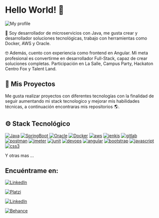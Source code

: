 # Hello World! 👋
![My profile](https://images.unsplash.com/photo-1615938165708-feda49ca470c?q=80&w=2189&auto=format&fit=crop&ixlib=rb-4.0.3&ixid=M3wxMjA3fDB8MHxwaG90by1wYWdlfHx8fGVufDB8fHx8fA%3D%3D)

🤩 Soy desarrollador de microservicios con Java, me gusta crear y desarrollador soluciones tecnológicas, trabajo con herramientas como Docker, AWS y Oracle.

🤓 Además, cuento con experiencia como frontend en Angular. Mi meta profesional es convertirme en desarrollador Full-Stack, capaz de crear soluciones completas. Participación en La Salle, Campus Party, Hackaton Centro Fox y Talent Land.

## 🚀 Mis Proyectos 
Me gusta realizar proyectos con diferentes tecnologías con la finalidad de seguir aumentando mi stack tecnologico y mejorar mis habilidades técnicas, a continuación encontraras mis repositorios 🌎.

## ⚙ Stack Tecnológico
[![Java](https://img.shields.io/badge/Java-007396?style=for-the-badge&logo=java&logoColor=white&labelColor=101010)]()
[![SpringBoot](https://img.shields.io/badge/SpringBoot-3DDC84?style=for-the-badge&logo=spring&logoColor=white&labelColor=101010)]()
[![Oracle](https://img.shields.io/badge/Oracle_19c-c94634?style=for-the-badge&logo=oracle&logoColor=white&labelColor=101010)]()
[![Docker](https://img.shields.io/badge/Docker-1d63ed?style=for-the-badge&logo=docker&logoColor=white&labelColor=101010)]()
[![aws](https://img.shields.io/badge/aws-ff9800?style=for-the-badge&logo=aws&logoColor=white&labelColor=101010)]()
[![jenkis](https://img.shields.io/badge/jenkis-134d63?style=for-the-badge&logo=jenkins&logoColor=white&labelColor=101010)]()
[![gitlab](https://img.shields.io/badge/gitlab-fc6b0e?style=for-the-badge&logo=gitlab&logoColor=white&labelColor=101010)]()
[![postman](https://img.shields.io/badge/postman-fd6c35?style=for-the-badge&logo=postman&logoColor=white&labelColor=101010)]()
[![jmeter](https://img.shields.io/badge/jmeter-d22128?style=for-the-badge&logo=jmeter&logoColor=white&labelColor=101010)]()
[![junit](https://img.shields.io/badge/junit-4c9506?style=for-the-badge&logo=junit&logoColor=white&labelColor=101010)]()
[![devops](https://img.shields.io/badge/devops-233a5e?style=for-the-badge&logo=devops&logoColor=white&labelColor=101010)]()
[![angular](https://img.shields.io/badge/angular-d7002f?style=for-the-badge&logo=angular&logoColor=white&labelColor=101010)]()
[![bootstrap](https://img.shields.io/badge/bootstrap-7210f5?style=for-the-badge&logo=bootstrap&logoColor=white&labelColor=101010)]()
[![javascript](https://img.shields.io/badge/javascript-f7e018?style=for-the-badge&logo=javascript&logoColor=white&labelColor=101010)]()
[![css3](https://img.shields.io/badge/css3-254bdd?style=for-the-badge&logo=css3&logoColor=white&labelColor=101010)]()


Y otras mas ...

## Encuéntrame en:
[![LinkedIn](https://img.shields.io/badge/LinkedIn-cesar_augusto_cortes_ramirez-0077B5?style=for-the-badge&logo=linkedin&logoColor=white&labelColor=101010)](https://www.linkedin.com/in/cortesrmzcau)

[![Platzi](https://img.shields.io/badge/Platzi-cesar_augusto_cortes_ramirez-0aeb8b?style=for-the-badge&logo=platzi&logoColor=white&labelColor=101010)](https://platzi.com/p/cortesrmzca)

[![LinkedIn](https://img.shields.io/badge/Udemy-cesar_augusto_cortes_ramirez-a435f0?style=for-the-badge&logo=Udemy&logoColor=white&labelColor=101010)](https://www.udemy.com/user/cesar-augusto-cortes-ramirez)

[![Behance](https://img.shields.io/badge/Behance-cesar_augusto_cortes_ramirez-0056ff?style=for-the-badge&logo=Behance&logoColor=white&labelColor=101010)](https://www.behance.net/cortesrmzca)
